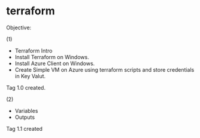 # terraform

Objective:

(1) 
- Terraform Intro
- Install Terraform on Windows.
- Install Azure Client on Windows.
- Create Simple VM on Azure using terraform scripts and store credentials in Key Valut. 

Tag 1.0 created.

(2) 
- Variables
- Outputs

Tag 1.1 created

